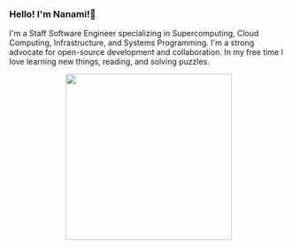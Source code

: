 ### Hello! I'm Nanami!👋
I'm a Staff Software Engineer specializing in Supercomputing, Cloud Computing, Infrastructure, and Systems Programming.
I'm a strong advocate for open-source development and collaboration. In my free time I love learning new things, reading, and solving puzzles. 

<div id="header" align="center">
  <img src="https://media.giphy.com/media/v1.Y2lkPTc5MGI3NjExOGJqZnUyazBjcGo1czF1dDc3M3hneDE1M3Q1dXFnbDJ3bzVoa3llciZlcD12MV9pbnRlcm5hbF9naWZfYnlfaWQmY3Q9Zw/citBl9yPwnUOs/giphy.gif" width = "300"/>
</div>

